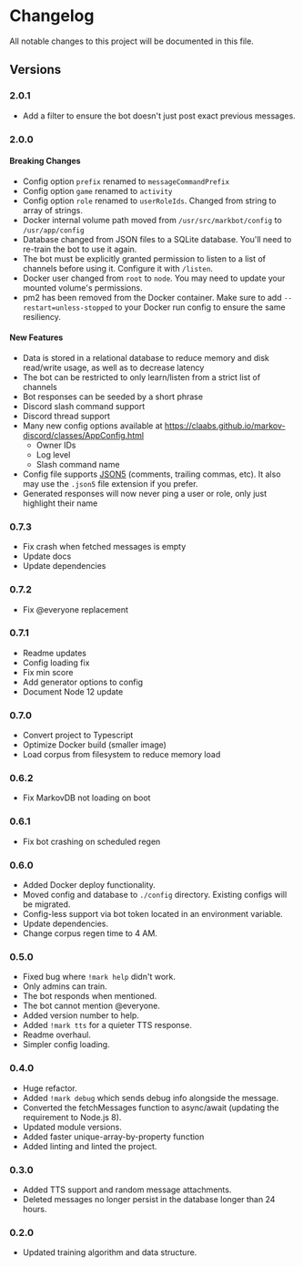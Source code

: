 # Changelog

All notable changes to this project will be documented in this file.

## Versions

### 2.0.1

* Add a filter to ensure the bot doesn't just post exact previous messages.

### 2.0.0

#### Breaking Changes

* Config option `prefix` renamed to `messageCommandPrefix`
* Config option `game` renamed to `activity`
* Config option `role` renamed to `userRoleIds`. Changed from string to array of strings.
* Docker internal volume path moved from `/usr/src/markbot/config` to `/usr/app/config`
* Database changed from JSON files to a SQLite database. You'll need to re-train the bot to use it again.
* The bot must be explicitly granted permission to listen to a list of channels before using it. Configure it with `/listen`.
* Docker user changed from `root` to `node`. You may need to update your mounted volume's permissions.
* pm2 has been removed from the Docker container. Make sure to add `--restart=unless-stopped` to your Docker run config to ensure the same resiliency.

#### New Features

* Data is stored in a relational database to reduce memory and disk read/write usage, as well as to decrease latency
* The bot can be restricted to only learn/listen from a strict list of channels
* Bot responses can be seeded by a short phrase
* Discord slash command support
* Discord thread support
* Many new config options available at <https://claabs.github.io/markov-discord/classes/AppConfig.html>
  * Owner IDs
  * Log level
  * Slash command name
* Config file supports [JSON5](https://json5.org/) (comments, trailing commas, etc). It also may use the `.json5` file extension if you prefer.
* Generated responses will now never ping a user or role, only just highlight their name

### 0.7.3

* Fix crash when fetched messages is empty
* Update docs
* Update dependencies

### 0.7.2

* Fix @everyone replacement

### 0.7.1

* Readme updates
* Config loading fix
* Fix min score
* Add generator options to config
* Document Node 12 update

### 0.7.0

* Convert project to Typescript
* Optimize Docker build (smaller image)
* Load corpus from filesystem to reduce memory load

### 0.6.2

* Fix MarkovDB not loading on boot

### 0.6.1

* Fix bot crashing on scheduled regen

### 0.6.0

* Added Docker deploy functionality.
* Moved config and database to `./config` directory. Existing configs will be migrated.
* Config-less support via bot token located in an environment variable.
* Update dependencies.
* Change corpus regen time to 4 AM.

### 0.5.0

* Fixed bug where `!mark help` didn't work.
* Only admins can train.
* The bot responds when mentioned.
* The bot cannot mention @everyone.
* Added version number to help.
* Added `!mark tts` for a quieter TTS response.
* Readme overhaul.
* Simpler config loading.

### 0.4.0

* Huge refactor.
* Added `!mark debug` which sends debug info alongside the message.
* Converted the fetchMessages function to async/await (updating the requirement to Node.js 8).
* Updated module versions.
* Added faster unique-array-by-property function
* Added linting and linted the project.

### 0.3.0

* Added TTS support and random message attachments.
* Deleted messages no longer persist in the database longer than 24 hours.

### 0.2.0

* Updated training algorithm and data structure.
